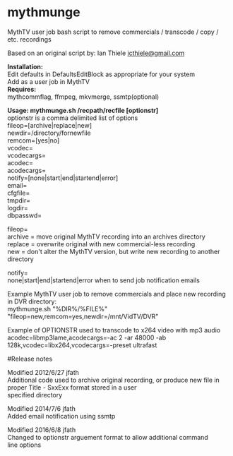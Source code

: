 # mythmunge
MythTV user job bash script to remove commercials / transcode / copy / etc. recordings  

Based on an original script by: Ian Thiele icthiele@gmail.com  

 **Installation:**  
    Edit defaults in DefaultsEditBlock as appropriate for your system  
    Add as a user job in MythTV  
 **Requires:**  
    mythcommflag, ffmpeg, mkvmerge, ssmtp(optional)  
  
 **Usage: mythmunge.sh /recpath/recfile [optionstr]**  
 optionstr is a comma delimited list of options  
   fileop=[archive|replace|new]  
   newdir=/directory/fornewfile  
   remcom=[yes|no]  
   vcodec=  
   vcodecargs=  
   acodec=  
   acodecargs=  
   notify=[none|start|end|startend|error]  
   email=  
   cfgfile=  
   tmpdir=  
   logdir=  
   dbpasswd=  
  
 fileop=  
   archive = move original MythTV recording into an archives directory  
   replace = overwrite original with new commercial-less recording  
   new = don't alter the MythTV version, but write new recording to another directory  
  
 notify=  
   none|start|end|startend|error when to send job notification emails  
  
 Example MythTV user job to remove commercials and place new recording in DVR directory:  
   mythmunge.sh "%DIR%/%FILE%" "fileop=new,remcom=yes,newdir=/mnt/VidTV/DVR"  
  
 Example of OPTIONSTR used to transcode to x264 video with mp3 audio  
   acodec=libmp3lame,acodecargs=-ac 2 -ar 48000 -ab 128k,vcodec=libx264,vcodecargs=-preset ultrafast  
  
  
#Release notes  
  
Modified 2012/6/27 jfath  
 Additional code used to archive original recording, or produce new file in proper Title - SxxExx format stored in a user  
 specified directory  
  
 Modified 2014/7/6 jfath  
 Added email notification using ssmtp  
  
 Modified 2016/6/8 jfath  
 Changed to optionstr arguement format to allow additional command  
 line options  

